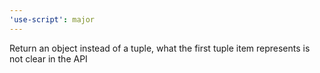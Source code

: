 ```yaml
---
'use-script': major
---
```


Return an object instead of a tuple, what the first tuple item represents is not clear in the API
